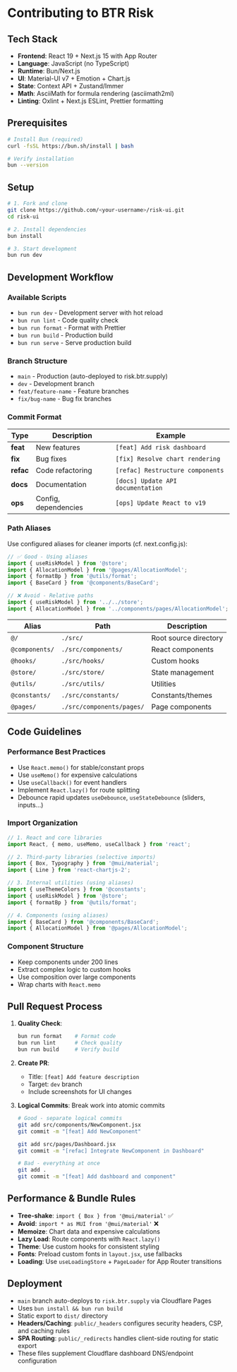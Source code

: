 # Contributing to BTR Risk

## Tech Stack

- **Frontend**: React 19 + Next.js 15 with App Router
- **Language**: JavaScript (no TypeScript)
- **Runtime**: Bun/Next.js
- **UI**: Material-UI v7 + Emotion + Chart.js
- **State**: Context API + Zustand/Immer
- **Math**: AsciiMath for formula rendering (asciimath2ml)
- **Linting**: Oxlint + Next.js ESLint, Prettier formatting

## Prerequisites

```bash
# Install Bun (required)
curl -fsSL https://bun.sh/install | bash

# Verify installation
bun --version
```

## Setup

```bash
# 1. Fork and clone
git clone https://github.com/<your-username>/risk-ui.git
cd risk-ui

# 2. Install dependencies
bun install

# 3. Start development
bun run dev
```

## Development Workflow

### Available Scripts

- `bun run dev` - Development server with hot reload
- `bun run lint` - Code quality check
- `bun run format` - Format with Prettier
- `bun run build` - Production build
- `bun run serve` - Serve production build

### Branch Structure

- `main` - Production (auto-deployed to risk.btr.supply)
- `dev` - Development branch
- `feat/feature-name` - Feature branches
- `fix/bug-name` - Bug fix branches

### Commit Format

| Type      | Description          | Example                           |
| --------- | -------------------- | --------------------------------- |
| **feat**  | New features         | `[feat] Add risk dashboard`       |
| **fix**   | Bug fixes            | `[fix] Resolve chart rendering`   |
| **refac** | Code refactoring     | `[refac] Restructure components`  |
| **docs**  | Documentation        | `[docs] Update API documentation` |
| **ops**   | Config, dependencies | `[ops] Update React to v19`       |

### Path Aliases

Use configured aliases for cleaner imports (cf. next.config.js):

```javascript
// ✅ Good - Using aliases
import { useRiskModel } from '@store';
import { AllocationModel } from '@pages/AllocationModel';
import { formatBp } from '@utils/format';
import { BaseCard } from '@components/BaseCard';

// ❌ Avoid - Relative paths
import { useRiskModel } from '../../store';
import { AllocationModel } from '../components/pages/AllocationModel';
```

| Alias          | Path                      | Description           |
| -------------- | ------------------------- | --------------------- |
| `@/`           | `./src/`                  | Root source directory |
| `@components/` | `./src/components/`       | React components      |
| `@hooks/`      | `./src/hooks/`            | Custom hooks          |
| `@store/`      | `./src/store/`            | State management      |
| `@utils/`      | `./src/utils/`            | Utilities             |
| `@constants/`  | `./src/constants/`        | Constants/themes      |
| `@pages/`      | `./src/components/pages/` | Page components       |

## Code Guidelines

### Performance Best Practices

- Use `React.memo()` for stable/constant props
- Use `useMemo()` for expensive calculations
- Use `useCallback()` for event handlers
- Implement `React.lazy()` for route splitting
- Debounce rapid updates `useDebounce`, `useStateDebounce` (sliders, inputs...)

### Import Organization

```javascript
// 1. React and core libraries
import React, { memo, useMemo, useCallback } from 'react';

// 2. Third-party libraries (selective imports)
import { Box, Typography } from '@mui/material';
import { Line } from 'react-chartjs-2';

// 3. Internal utilities (using aliases)
import { useThemeColors } from '@constants';
import { useRiskModel } from '@store';
import { formatBp } from '@utils/format';

// 4. Components (using aliases)
import { BaseCard } from '@components/BaseCard';
import { AllocationModel } from '@pages/AllocationModel';
```

### Component Structure

- Keep components under 200 lines
- Extract complex logic to custom hooks
- Use composition over large components
- Wrap charts with `React.memo`

## Pull Request Process

1. **Quality Check**:

   ```bash
   bun run format    # Format code
   bun run lint      # Check quality
   bun run build     # Verify build
   ```

2. **Create PR**:

   - Title: `[feat] Add feature description`
   - Target: `dev` branch
   - Include screenshots for UI changes

3. **Logical Commits**: Break work into atomic commits

   ```bash
   # Good - separate logical commits
   git add src/components/NewComponent.jsx
   git commit -m "[feat] Add NewComponent"

   git add src/pages/Dashboard.jsx
   git commit -m "[refac] Integrate NewComponent in Dashboard"

   # Bad - everything at once
   git add .
   git commit -m "[feat] Add dashboard and component"
   ```

## Performance & Bundle Rules

- **Tree-shake**: `import { Box } from '@mui/material'` ✅
- **Avoid**: `import * as MUI from '@mui/material'` ❌
- **Memoize**: Chart data and expensive calculations
- **Lazy Load**: Route components with `React.lazy()`
- **Theme**: Use custom hooks for consistent styling
- **Fonts**: Preload custom fonts in `layout.jsx`, use fallbacks
- **Loading**: Use `useLoadingStore` + `PageLoader` for App Router transitions

## Deployment

- `main` branch auto-deploys to `risk.btr.supply` via Cloudflare Pages
- Uses `bun install && bun run build`
- Static export to `dist/` directory
- **Headers/Caching**: `public/_headers` configures security headers, CSP, and caching rules
- **SPA Routing**: `public/_redirects` handles client-side routing for static export
- These files supplement Cloudflare dashboard DNS/endpoint configuration
